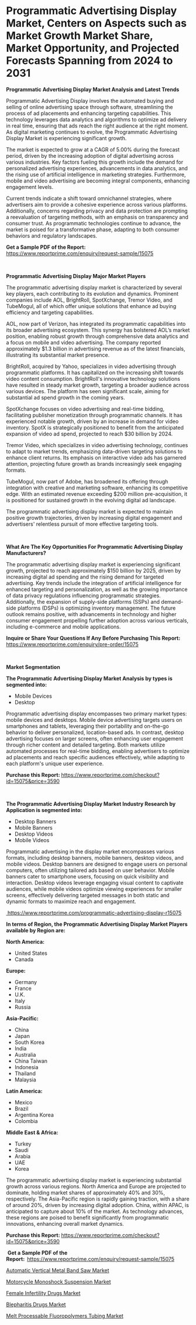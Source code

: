 <p><h1>Programmatic Advertising Display Market, Centers on Aspects such as Market Growth Market Share, Market Opportunity, and Projected Forecasts Spanning from 2024 to 2031</h1></p><p><strong>Programmatic Advertising Display Market Analysis and Latest Trends</strong></p>
<p><p>Programmatic Advertising Display involves the automated buying and selling of online advertising space through software, streamlining the process of ad placements and enhancing targeting capabilities. This technology leverages data analytics and algorithms to optimize ad delivery in real time, ensuring that ads reach the right audience at the right moment. As digital marketing continues to evolve, the Programmatic Advertising Display Market is experiencing significant growth.</p><p>The market is expected to grow at a CAGR of 5.00% during the forecast period, driven by the increasing adoption of digital advertising across various industries. Key factors fueling this growth include the demand for personalized advertising experiences, advancements in data analytics, and the rising use of artificial intelligence in marketing strategies. Furthermore, mobile and video advertising are becoming integral components, enhancing engagement levels.</p><p>Current trends indicate a shift toward omnichannel strategies, where advertisers aim to provide a cohesive experience across various platforms. Additionally, concerns regarding privacy and data protection are prompting a reevaluation of targeting methods, with an emphasis on transparency and consumer trust. As programmatic technologies continue to advance, the market is poised for a transformative phase, adapting to both consumer behaviors and regulatory landscapes.</p></p>
<p><strong>Get a Sample PDF of the Report:&nbsp;</strong> <a href="https://www.reportprime.com/enquiry/request-sample/15075?utm_campaign=117&utm_medium=2&utm_source=Github&utm_content=ia&utm_term=29112024&utm_id=programmatic-advertising-display">https://www.reportprime.com/enquiry/request-sample/15075</a></p>
<p>&nbsp;</p>
<p><strong>Programmatic Advertising Display Major Market Players</strong></p>
<p><p>The programmatic advertising display market is characterized by several key players, each contributing to its evolution and dynamics. Prominent companies include AOL, BrightRoll, SpotXchange, Tremor Video, and TubeMogul, all of which offer unique solutions that enhance ad buying efficiency and targeting capabilities.</p><p>AOL, now part of Verizon, has integrated its programmatic capabilities into its broader advertising ecosystem. This synergy has bolstered AOL’s market position, enabling robust growth through comprehensive data analytics and a focus on mobile and video advertising. The company reported approximately $1.3 billion in advertising revenue as of the latest financials, illustrating its substantial market presence.</p><p>BrightRoll, acquired by Yahoo, specializes in video advertising through programmatic platforms. It has capitalized on the increasing shift towards video content consumption. BrightRoll's innovative technology solutions have resulted in steady market growth, targeting a broader audience across various devices. The platform has seen significant scale, aiming for substantial ad spend growth in the coming years.</p><p>SpotXchange focuses on video advertising and real-time bidding, facilitating publisher monetization through programmatic channels. It has experienced notable growth, driven by an increase in demand for video inventory. SpotX is strategically positioned to benefit from the anticipated expansion of video ad spend, projected to reach $30 billion by 2024.</p><p>Tremor Video, which specializes in video advertising technology, continues to adapt to market trends, emphasizing data-driven targeting solutions to enhance client returns. Its emphasis on interactive video ads has garnered attention, projecting future growth as brands increasingly seek engaging formats.</p><p>TubeMogul, now part of Adobe, has broadened its offering through integration with creative and marketing software, enhancing its competitive edge. With an estimated revenue exceeding $200 million pre-acquisition, it is positioned for sustained growth in the evolving digital ad landscape. </p><p>The programmatic advertising display market is expected to maintain positive growth trajectories, driven by increasing digital engagement and advertisers' relentless pursuit of more effective targeting tools.</p></p>
<p>&nbsp;</p>
<p><strong>What Are The Key Opportunities For Programmatic Advertising Display Manufacturers?</strong></p>
<p><p>The programmatic advertising display market is experiencing significant growth, projected to reach approximately $150 billion by 2025, driven by increasing digital ad spending and the rising demand for targeted advertising. Key trends include the integration of artificial intelligence for enhanced targeting and personalization, as well as the growing importance of data privacy regulations influencing programmatic strategies. Additionally, the expansion of supply-side platforms (SSPs) and demand-side platforms (DSPs) is optimizing inventory management. The future outlook remains positive, with advancements in technology and higher consumer engagement propelling further adoption across various verticals, including e-commerce and mobile applications.</p></p>
<p><strong>Inquire or Share Your Questions If Any Before Purchasing This Report:</strong> <a href="https://www.reportprime.com/enquiry/pre-order/15075?utm_campaign=117&utm_medium=2&utm_source=Github&utm_content=ia&utm_term=29112024&utm_id=programmatic-advertising-display">https://www.reportprime.com/enquiry/pre-order/15075</a></p>
<p>&nbsp;</p>
<p><strong>Market Segmentation</strong></p>
<p><strong>The Programmatic Advertising Display Market Analysis by types is segmented into:</strong></p>
<p><ul><li>Mobile Devices</li><li>Desktop</li></ul></p>
<p><p>Programmatic advertising display encompasses two primary market types: mobile devices and desktops. Mobile device advertising targets users on smartphones and tablets, leveraging their portability and on-the-go behavior to deliver personalized, location-based ads. In contrast, desktop advertising focuses on larger screens, often enhancing user engagement through richer content and detailed targeting. Both markets utilize automated processes for real-time bidding, enabling advertisers to optimize ad placements and reach specific audiences effectively, while adapting to each platform's unique user experience.</p></p>
<p><strong>Purchase this Report:&nbsp;</strong><a href="https://www.reportprime.com/checkout?id=15075&price=3590&utm_campaign=117&utm_medium=2&utm_source=Github&utm_content=ia&utm_term=29112024&utm_id=programmatic-advertising-display">https://www.reportprime.com/checkout?id=15075&price=3590</a></p>
<p>&nbsp;</p>
<p><strong>The Programmatic Advertising Display Market Industry Research by Application is segmented into:</strong></p>
<p><ul><li>Desktop Banners</li><li>Mobile Banners</li><li>Desktop Videos</li><li>Mobile Videos</li></ul></p>
<p><p>Programmatic advertising in the display market encompasses various formats, including desktop banners, mobile banners, desktop videos, and mobile videos. Desktop banners are designed to engage users on personal computers, often utilizing tailored ads based on user behavior. Mobile banners cater to smartphone users, focusing on quick visibility and interaction. Desktop videos leverage engaging visual content to captivate audiences, while mobile videos optimize viewing experiences for smaller screens, effectively delivering targeted messages in both static and dynamic formats to maximize reach and engagement.</p></p>
<p><a href="https://www.reportprime.com/programmatic-advertising-display-r15075?utm_campaign=117&utm_medium=2&utm_source=Github&utm_content=ia&utm_term=29112024&utm_id=programmatic-advertising-display">&nbsp;https://www.reportprime.com/programmatic-advertising-display-r15075</a></p>
<p><strong>In terms of Region, the Programmatic Advertising Display Market Players available by Region are:</strong></p>
<p>
    <p> <strong> North America: </strong>
        <ul>
            <li>United States</li>
            <li>Canada</li>
        </ul>
        </p> 
    <p> <strong> Europe: </strong>
        <ul>
            <li>Germany</li>
            <li>France</li>
            <li>U.K.</li>
            <li>Italy</li>
            <li>Russia</li>
        </ul>
        </p> 
    <p> <strong> Asia-Pacific: </strong>
        <ul>
            <li>China</li>
            <li>Japan</li>
            <li>South Korea</li>
            <li>India</li>
            <li>Australia</li>
            <li>China Taiwan</li>
            <li>Indonesia</li>
            <li>Thailand</li>
            <li>Malaysia</li>
        </ul>
        </p> 
    <p> <strong> Latin America: </strong>
        <ul>
            <li>Mexico</li>
            <li>Brazil</li>
            <li>Argentina Korea</li>
            <li>Colombia</li>
        </ul>
        </p> 
    <p> <strong> Middle East & Africa: </strong>
        <ul>
            <li>Turkey</li>
            <li>Saudi</li>
            <li>Arabia</li>
            <li>UAE</li>
            <li>Korea</li>
        </ul>
    </p>
    </p>
<p><p>The programmatic advertising display market is experiencing substantial growth across various regions. North America and Europe are projected to dominate, holding market shares of approximately 40% and 30%, respectively. The Asia-Pacific region is rapidly gaining traction, with a share of around 20%, driven by increasing digital adoption. China, within APAC, is anticipated to capture about 10% of the market. As technology advances, these regions are poised to benefit significantly from programmatic innovations, enhancing overall market dynamics.</p></p>
<p><strong>Purchase this Report: </strong><a href="https://www.reportprime.com/checkout?id=15075&price=3590&utm_campaign=117&utm_medium=2&utm_source=Github&utm_content=ia&utm_term=29112024&utm_id=programmatic-advertising-display">https://www.reportprime.com/checkout?id=15075&price=3590</a></p>
<p>&nbsp;<strong>Get a Sample PDF of the Report:&nbsp;&nbsp;</strong><a href="https://www.reportprime.com/enquiry/request-sample/15075?utm_campaign=117&utm_medium=2&utm_source=Github&utm_content=ia&utm_term=29112024&utm_id=programmatic-advertising-display">https://www.reportprime.com/enquiry/request-sample/15075</a></p>
<p><strong></strong></p>
<p><p><a href="https://issuu.com/reportprime-2/docs/automatic-vertical-metal-band-saw-market-size-2030?utm_campaign=117&utm_medium=2&utm_source=Github&utm_content=ia&utm_term=29112024&utm_id=programmatic-advertising-display">Automatic Vertical Metal Band Saw Market</a></p><p><a href="https://www.linkedin.com/pulse/global-motorcycle-monoshock-suspension-market-trends-innovations-pnbte?utm_campaign=117&utm_medium=2&utm_source=Github&utm_content=ia&utm_term=29112024&utm_id=programmatic-advertising-display">Motorcycle Monoshock Suspension Market</a></p><p><a href="https://github.com/AshikRahman991/Market-Research-Report-List-1/blob/main/female-infertility-drugs-market.md?utm_campaign=117&utm_medium=2&utm_source=Github&utm_content=ia&utm_term=29112024&utm_id=programmatic-advertising-display">Female Infertility Drugs Market</a></p><p><a href="https://github.com/HobertDavis43/Market-Research-Report-List-1/blob/main/blepharitis-drugs-market.md?utm_campaign=117&utm_medium=2&utm_source=Github&utm_content=ia&utm_term=29112024&utm_id=programmatic-advertising-display">Blepharitis Drugs Market</a></p><p><a href="https://issuu.com/reportprime-2/docs/melt-processable-fluoropolymers-tubing-market-size?utm_campaign=117&utm_medium=2&utm_source=Github&utm_content=ia&utm_term=29112024&utm_id=programmatic-advertising-display">Melt Processable Fluoropolymers Tubing Market</a></p></p>